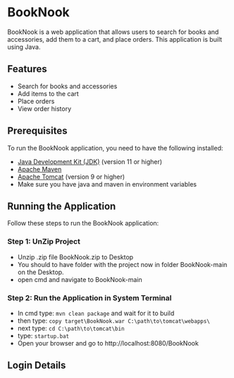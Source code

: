 # BookNook

BookNook is a web application that allows users to search for books and accessories, add them to a cart, and place orders. This application is built using Java.

## Features

- Search for books and accessories
- Add items to the cart
- Place orders
- View order history

## Prerequisites

To run the BookNook application, you need to have the following installed:

- [Java Development Kit (JDK)](https://www.oracle.com/java/technologies/javase-jdk11-downloads.html) (version 11 or higher)
- [Apache Maven](https://maven.apache.org/install.html)
- [Apache Tomcat](https://tomcat.apache.org/download-90.cgi) (version 9 or higher)
- Make sure you have java and maven in environment variables

## Running the Application

Follow these steps to run the BookNook application:

### Step 1: UnZip Project

- Unzip .zip file BookNook.zip to Desktop
- You should to have folder with the project now in folder BookNook-main on the Desktop.
- open cmd and navigate to BookNook-main

### Step 2: Run the Application in System Terminal

- In cmd type: ```mvn clean package``` and wait for it to build
- then type: ```copy target\BookNook.war C:\path\to\tomcat\webapps\```
- next type: ```cd C:\path\to\tomcat\bin```
- type: ```startup.bat```
- Open your browser and go to http://localhost:8080/BookNook

## Login Details
